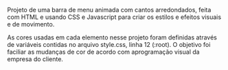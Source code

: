 Projeto de uma barra de menu animada com cantos arredondados, feita com HTML e usando CSS e Javascript para criar os estilos e efeitos visuais e de movimento.

As cores usadas em cada elemento nesse projeto foram definidas através de variáveis contidas no arquivo style.css, linha 12 (:root). O objetivo foi faciliar as mudanças de cor de acordo com aprogramação visual da empresa do cliente.